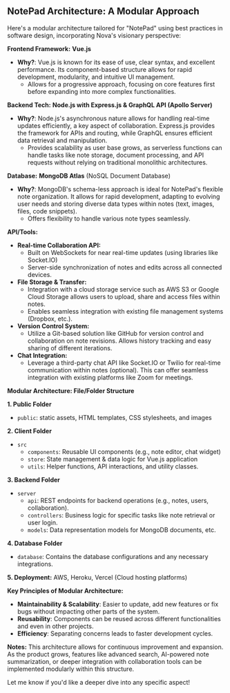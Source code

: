 ## NotePad Architecture: A Modular Approach

Here's a modular architecture tailored for "NotePad" using best practices in software design, incorporating Nova's visionary perspective:

**Frontend Framework:** **Vue.js**

* **Why?**: Vue.js is known for its ease of use, clear syntax, and excellent performance. Its component-based structure allows for rapid development, modularity, and intuitive UI management. 
    * Allows for a progressive approach, focusing on core features first before expanding into more complex functionalities.  

**Backend Tech:** **Node.js with Express.js & GraphQL API (Apollo Server)**

* **Why?**: Node.js's asynchronous nature allows for handling real-time updates efficiently, a key aspect of collaboration. Express.js provides the framework for APIs and routing, while GraphQL ensures efficient data retrieval and manipulation. 
    * Provides scalability as user base grows, as serverless functions can handle tasks like note storage, document processing, and API requests without relying on traditional monolithic architectures.

**Database:** **MongoDB Atlas** (NoSQL Document Database)

* **Why?**:  MongoDB's schema-less approach is ideal for NotePad's flexible note organization. It allows for rapid development, adapting to evolving user needs and storing diverse data types within notes (text, images, files, code snippets). 
    * Offers flexibility to handle various note types seamlessly.

**API/Tools:**

* **Real-time Collaboration API:** 
    * Built on WebSockets for near real-time updates (using libraries like Socket.IO)
    * Server-side synchronization of notes and edits across all connected devices.  
* **File Storage & Transfer:** 
    * Integration with a cloud storage service such as AWS S3 or Google Cloud Storage allows users to upload, share and access files within notes.   
    * Enables seamless integration with existing file management systems (Dropbox, etc.). 
* **Version Control System:**  
    * Utilize a Git-based solution like GitHub for version control and collaboration on note revisions.  Allows history tracking and easy sharing of different iterations.
* **Chat Integration:** 
    * Leverage a third-party chat API like Socket.IO or Twilio for real-time communication within notes (optional). This can offer seamless integration with existing platforms like Zoom for meetings. 


**Modular Architecture: File/Folder Structure**

**1. Public Folder**
   -  `public`: static assets, HTML templates, CSS stylesheets, and images

**2. Client Folder** 
   - `src`
     * `components`: Reusable UI components (e.g., note editor, chat widget)
     * `store`: State management & data logic for Vue.js application
     * `utils`:  Helper functions, API interactions, and utility classes.

**3. Backend Folder** 
   - `server`
      * `api`: REST endpoints for backend operations (e.g., notes, users, collaboration).
      * `controllers`: Business logic for specific tasks like note retrieval or user login. 
      * `models`: Data representation models for MongoDB documents, etc.

**4. Database Folder**  
   - `database`: Contains the database configurations and any necessary integrations.


**5. Deployment:**  AWS, Heroku, Vercel (Cloud hosting platforms)


 **Key Principles of Modular Architecture:** 
* **Maintainability & Scalability**: Easier to update, add new features or fix bugs without impacting other parts of the system.   
* **Reusability**: Components can be reused across different functionalities and even in other projects.  
* **Efficiency**: Separating concerns leads to faster development cycles.

**Notes:**  This architecture allows for continuous improvement and expansion. As the product grows, features like advanced search, AI-powered note summarization, or deeper integration with collaboration tools can be implemented modularly within this structure.



Let me know if you'd like a deeper dive into any specific aspect!